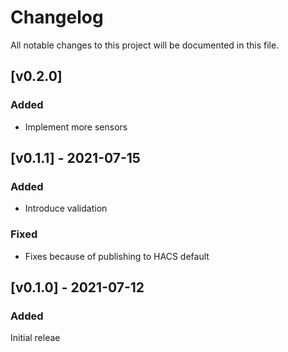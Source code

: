 # Changelog

All notable changes to this project will be documented in this file.

## [v0.2.0]

### Added

- Implement more sensors

## [v0.1.1] - 2021-07-15

### Added

- Introduce validation

### Fixed

- Fixes because of publishing to HACS default

## [v0.1.0] - 2021-07-12

### Added

Initial releae
